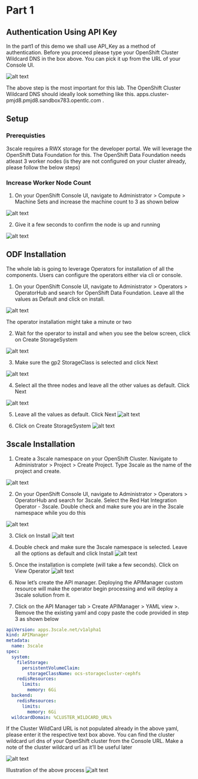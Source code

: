 # Part 1

## Authentication Using API Key

In the part1 of this demo we shall use API_Key as a method of authentication. Before you proceed please type your OpenShift Cluster Wildcard DNS in the box above. You can pick it up from the URL of your Console UI.

![alt text](Images/image.png)

The above step is the most important for this lab. The OpenShift Cluster Wildcard DNS should ideally look something like this. apps.cluster-pmjd8.pmjd8.sandbox783.opentlc.com .

## Setup

### Prerequisties

3scale requires a RWX storage for the developer portal. We will leverage the OpenShift Data Foundation for this. The OpenShift Data Foundation needs atleast 3 worker nodes (is they are not configured on your cluster already, please follow the below steps)

### Increase Worker Node Count

1. On your OpenShift Console UI, navigate to Administrator > Compute > Machine Sets and increase the machine count to 3 as shown below

![alt text](Images/image-1.png)

2. Give it a few seconds to confirm the node is up and running

![alt text](Images/image-2.png)

## ODF Installation

The whole lab is going to leverage Operators for installation of all the components. Users can configure the operators either via cli or console.

1. On your OpenShift Console UI, navigate to Administrator > Operators > OperatorHub and search for OpenShift Data Foundation. Leave all the values as Default and click on install.

![alt text](Images/image-3.png)

The operator installation might take a minute or two

2. Wait for the operator to install and when you see the below screen, click on Create StorageSystem

![alt text](Images/image-4.png)

3. Make sure the gp2 StorageClass is selected and click Next

![alt text](Images/image-5.png)

4. Select all the three nodes and leave all the other values as default. Click Next

![alt text](Images/image-6.png)

5. Leave all the values as default. Click Next
![alt text](Images/image-7.png)

6. Click on Create StorageSystem
![alt text](Images/image-8.png)

## 3scale Installation

1. Create a 3scale namespace on your OpenShift Cluster. Navigate to Administrator > Project > Create Project. Type 3scale as the name of the project and create.

![alt text](Images/image-9.png)

2. On your OpenShift Console UI, navigate to Administrator > Operators > OperatorHub and search for 3scale. Select the Red Hat Integration Operator - 3scale. Double check and make sure you are in the 3scale namespace while you do this

![alt text](Images/image-10.png)

3. Click on Install
![alt text](Images/image-11.png)

4. Double check and make sure the 3scale namespace is selected. Leave all the options as default and click Install
![alt text](Images/image-12.png)

5. Once the installation is complete (will take a few seconds). Click on View Operator
![alt text](Images/image-13.png)

6. Now let’s create the API manager. Deploying the APIManager custom resource will make the operator begin processing and will deploy a 3scale solution from it.
7. Click on the API Manager tab > Create APIManager > YAML view >. Remove the the existing yaml and copy paste the code provided in step 3 as shown below


```yml
apiVersion: apps.3scale.net/v1alpha1
kind: APIManager
metadata:
  name: 3scale
spec:
  system:
    fileStorage:
      persistentVolumeClaim:
        storageClassName: ocs-storagecluster-cephfs
    redisResources:
      limits:
        memory: 6Gi
  backend:
    redisResources:
      limits:
        memory: 6Gi
  wildcardDomain: %CLUSTER_WILDCARD_URL%
```

If the Cluster WildCard URL is not populated already in the above yaml, please enter it the respective text box above. You can find the cluster wildcard url dns of your OpenShift cluster from the Console URL. Make a note of the cluster wildcard url as it’ll be useful later

![alt text](Images/image-14.png)

Illustration of the above process
![alt text](Images/image-15.png)